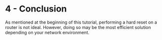 # 4 - Conclusion
As mentioned at the beginning of this tutorial, performing a hard reset on a router is not ideal. However, doing so may be the most efficient solution depending on your network environment.
